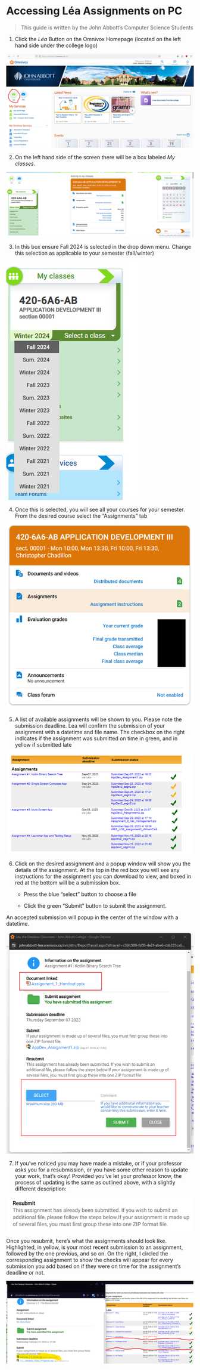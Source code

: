 # Accessing Léa Assignments on PC

> This guide is written by the John Abbott’s  Computer Science Students

1. Click the *Léa* Button on the Omnivox Homepage (located on the left hand side under the college logo)

<img src="Getting_started/images/LEA_01.png"/>


2. On the left hand side of the screen there will be a box labeled *My classes*.
<img src="Getting_started/images/LEA_02.png"/>

3. In this box ensure Fall 2024 is selected in the drop down menu. Change this selection as applicable to your semester (fall/winter)

<img src="Getting_started/images/LEA_03.png"/>


4. Once this is selected, you will see all your courses for your semester. From the desired course select the “Assignments” tab

<img src="Getting_started/images/LEA_04.png"/>

5. A list of available assignments will be shown to you. Please note the submission deadline. Lea will confirm the submission of your assignment with a datetime and file name. The checkbox on the right indicates if the assignment was submitted on time in green, and in yellow if submitted late

<img src="Getting_started/images/LEA_05.png"/>

6. Click on the desired assignment and a popup window will show you the details of the assignment. At the top in the red box you will see any instructions for the assignment you can download to view, and boxed in red at the bottom will be a submission box. 

	- Press the blue “select” button to choose a file 

	- Click the green “Submit” button to submit the assignment. 

  An accepted submission will popup in the center of the window with a datetime.

<img src="Getting_started/images/LEA_06.png"/>

7. If you’ve noticed you may have made a mistake, or if your professor asks you for a resubmission, or you have some other reason to update your work, that’s okay! Provided you’ve let your professor know, the process of updating is the same as outlined above, with a slightly different description:

<img src="Getting_started/images/LEA_07.png"/>

Once you resubmit, here’s what the assignments should look like. Highlighted, in yellow, is your most recent submission to an assignment, followed by the one previous, and so on. On the right, I circled the corresponding assignment to show the checks will appear for every submission you add based on if they were on time for the assignment’s deadline or not.

<img src="Getting_started/images/LEA__08.png"/>